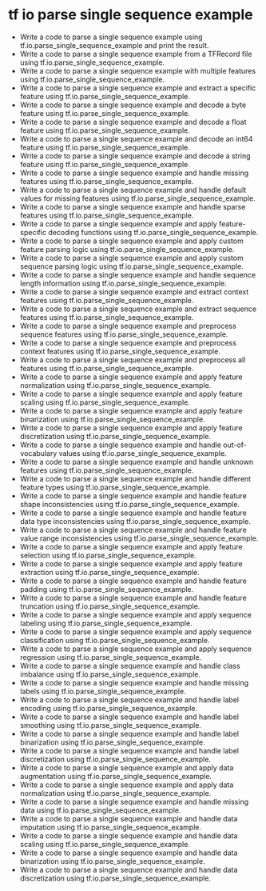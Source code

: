 # tf io parse single sequence example

- Write a code to parse a single sequence example using tf.io.parse_single_sequence_example and print the result.
- Write a code to parse a single sequence example from a TFRecord file using tf.io.parse_single_sequence_example.
- Write a code to parse a single sequence example with multiple features using tf.io.parse_single_sequence_example.
- Write a code to parse a single sequence example and extract a specific feature using tf.io.parse_single_sequence_example.
- Write a code to parse a single sequence example and decode a byte feature using tf.io.parse_single_sequence_example.
- Write a code to parse a single sequence example and decode a float feature using tf.io.parse_single_sequence_example.
- Write a code to parse a single sequence example and decode an int64 feature using tf.io.parse_single_sequence_example.
- Write a code to parse a single sequence example and decode a string feature using tf.io.parse_single_sequence_example.
- Write a code to parse a single sequence example and handle missing features using tf.io.parse_single_sequence_example.
- Write a code to parse a single sequence example and handle default values for missing features using tf.io.parse_single_sequence_example.
- Write a code to parse a single sequence example and handle sparse features using tf.io.parse_single_sequence_example.
- Write a code to parse a single sequence example and apply feature-specific decoding functions using tf.io.parse_single_sequence_example.
- Write a code to parse a single sequence example and apply custom feature parsing logic using tf.io.parse_single_sequence_example.
- Write a code to parse a single sequence example and apply custom sequence parsing logic using tf.io.parse_single_sequence_example.
- Write a code to parse a single sequence example and handle sequence length information using tf.io.parse_single_sequence_example.
- Write a code to parse a single sequence example and extract context features using tf.io.parse_single_sequence_example.
- Write a code to parse a single sequence example and extract sequence features using tf.io.parse_single_sequence_example.
- Write a code to parse a single sequence example and preprocess sequence features using tf.io.parse_single_sequence_example.
- Write a code to parse a single sequence example and preprocess context features using tf.io.parse_single_sequence_example.
- Write a code to parse a single sequence example and preprocess all features using tf.io.parse_single_sequence_example.
- Write a code to parse a single sequence example and apply feature normalization using tf.io.parse_single_sequence_example.
- Write a code to parse a single sequence example and apply feature scaling using tf.io.parse_single_sequence_example.
- Write a code to parse a single sequence example and apply feature binarization using tf.io.parse_single_sequence_example.
- Write a code to parse a single sequence example and apply feature discretization using tf.io.parse_single_sequence_example.
- Write a code to parse a single sequence example and handle out-of-vocabulary values using tf.io.parse_single_sequence_example.
- Write a code to parse a single sequence example and handle unknown features using tf.io.parse_single_sequence_example.
- Write a code to parse a single sequence example and handle different feature types using tf.io.parse_single_sequence_example.
- Write a code to parse a single sequence example and handle feature shape inconsistencies using tf.io.parse_single_sequence_example.
- Write a code to parse a single sequence example and handle feature data type inconsistencies using tf.io.parse_single_sequence_example.
- Write a code to parse a single sequence example and handle feature value range inconsistencies using tf.io.parse_single_sequence_example.
- Write a code to parse a single sequence example and apply feature selection using tf.io.parse_single_sequence_example.
- Write a code to parse a single sequence example and apply feature extraction using tf.io.parse_single_sequence_example.
- Write a code to parse a single sequence example and handle feature padding using tf.io.parse_single_sequence_example.
- Write a code to parse a single sequence example and handle feature truncation using tf.io.parse_single_sequence_example.
- Write a code to parse a single sequence example and apply sequence labeling using tf.io.parse_single_sequence_example.
- Write a code to parse a single sequence example and apply sequence classification using tf.io.parse_single_sequence_example.
- Write a code to parse a single sequence example and apply sequence regression using tf.io.parse_single_sequence_example.
- Write a code to parse a single sequence example and handle class imbalance using tf.io.parse_single_sequence_example.
- Write a code to parse a single sequence example and handle missing labels using tf.io.parse_single_sequence_example.
- Write a code to parse a single sequence example and handle label encoding using tf.io.parse_single_sequence_example.
- Write a code to parse a single sequence example and handle label smoothing using tf.io.parse_single_sequence_example.
- Write a code to parse a single sequence example and handle label binarization using tf.io.parse_single_sequence_example.
- Write a code to parse a single sequence example and handle label discretization using tf.io.parse_single_sequence_example.
- Write a code to parse a single sequence example and apply data augmentation using tf.io.parse_single_sequence_example.
- Write a code to parse a single sequence example and apply data normalization using tf.io.parse_single_sequence_example.
- Write a code to parse a single sequence example and handle missing data using tf.io.parse_single_sequence_example.
- Write a code to parse a single sequence example and handle data imputation using tf.io.parse_single_sequence_example.
- Write a code to parse a single sequence example and handle data scaling using tf.io.parse_single_sequence_example.
- Write a code to parse a single sequence example and handle data binarization using tf.io.parse_single_sequence_example.
- Write a code to parse a single sequence example and handle data discretization using tf.io.parse_single_sequence_example.